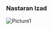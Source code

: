 ### Nastaran Izad
![Picture1](https://github.com/Nizad/nizad/assets/28957789/8109d849-32f7-4aac-9f42-2d71ffffbf32)

<!--
**Nizad/nizad** is a ✨ _special_ ✨ repository because its `README.md` (this file) appears on your GitHub profile.

Here are some ideas to get you started:

- 🔭 I’m currently working on ...
- 🌱 I’m currently learning ...
- 👯 I’m looking to collaborate on ...
- 🤔 I’m looking for help with ...
- 💬 Ask me about ...
- 📫 How to reach me: ...
- 😄 Pronouns: ...
- ⚡ Fun fact: ...
-->

